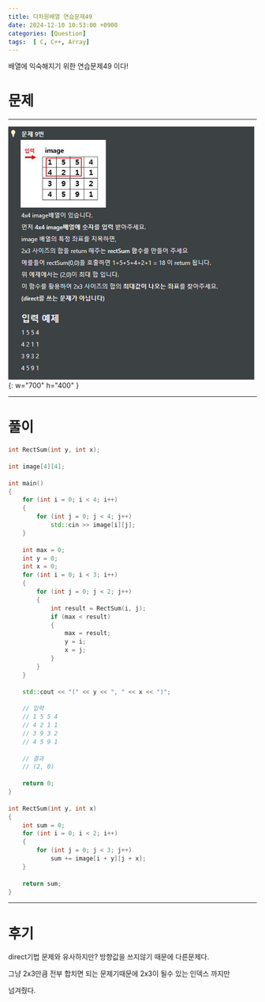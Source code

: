 ```yaml
---
title: 다차원배열 연습문제49
date: 2024-12-10 10:53:00 +0900
categories: [Question]  
tags:  [ C, C++, Array]
---
```


배열에 익숙해지기 위한 연습문제49 이다!

# 문제   
---------------------------------------
![Desktop View](/assets/img/Array48.png){: w="700" h="400" }

---------------------------------------

# 풀이

```c++
int RectSum(int y, int x);

int image[4][4];

int main()
{
    for (int i = 0; i < 4; i++)
    {
        for (int j = 0; j < 4; j++)
            std::cin >> image[i][j];
    }
    
    int max = 0;
    int y = 0;
    int x = 0;
    for (int i = 0; i < 3; i++)
    {
        for (int j = 0; j < 2; j++)
        {
            int result = RectSum(i, j);
            if (max < result)
            {
                max = result;
                y = i;
                x = j;
            }
        }
    }
    
    std::cout << "(" << y << ", " << x << ")";
    
    // 입력
    // 1 5 5 4
    // 4 2 1 1
    // 3 9 3 2
    // 4 5 9 1

    // 결과
    // (2, 0)

    return 0;
}

int RectSum(int y, int x)
{
    int sum = 0;
    for (int i = 0; i < 2; i++)
    {
        for (int j = 0; j < 3; j++)
            sum += image[i + y][j + x];		
    }
    
    return sum;
}
```
---------------------------------------

# 후기

direct기법 문제와 유사하지만? 방향값을 쓰지않기 때문에 다른문제다.

그냥 2x3만큼 전부 합치면 되는 문제기때문에 2x3이 될수 있는 인덱스 까지만

넘겨줬다.
